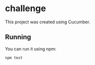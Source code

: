 # challenge
This project was created using Cucumber.

## Running
You can run it using npm:
```sh
npm test
```